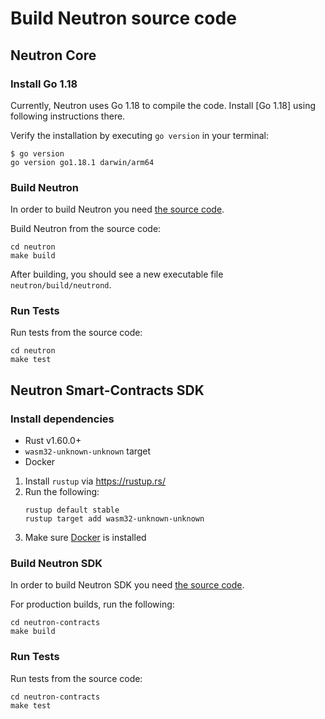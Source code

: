 # Build Neutron source code

## Neutron Core

### Install Go 1.18
Currently, Neutron uses Go 1.18 to compile the code.
Install [Go 1.18] using following instructions there.

Verify the installation by executing `go version` in your terminal:
```shell
$ go version
go version go1.18.1 darwin/arm64
```

### Build Neutron
In order to build Neutron you need [the source code](https://github.com/neutron-org/neutron).

Build Neutron from the source code:

```shell
cd neutron
make build
```

After building, you should see a new executable file `neutron/build/neutrond`.

### Run Tests
Run tests from the source code:

```shell
cd neutron
make test
```

## Neutron Smart-Contracts SDK

### Install dependencies

- Rust v1.60.0+
- `wasm32-unknown-unknown` target
- Docker

1. Install `rustup` via https://rustup.rs/
2. Run the following:
    ```shell
    rustup default stable
    rustup target add wasm32-unknown-unknown
    ```
3. Make sure [Docker](https://www.docker.com/) is installed

### Build Neutron SDK
In order to build Neutron SDK you need [the source code](https://github.com/neutron-org/neutron-contracts).

For production builds, run the following:
```shell
cd neutron-contracts
make build
```

### Run Tests
Run tests from the source code:

```shell
cd neutron-contracts
make test
```